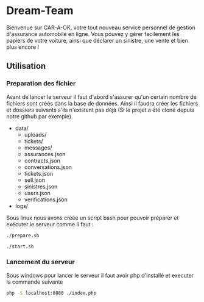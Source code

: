 # Dream-Team

Bienvenue sur CAR-A-OK, votre tout nouveau service personnel de gestion d'assurance automobile en ligne. Vous pouvez y gérer facilement les papiers de votre voiture, ainsi que déclarer un sinistre, une vente et bien plus encore !

## Utilisation

### Preparation des fichier

Avant de lancer le serveur il faut d'abord s'assurer qu'un certain nombre de fichiers sont créés dans la base de données. Ainsi il faudra créer les fichiers et dossiers suivants s'ils n'existent pas déjà (Si le projet a été cloné depuis notre github par exemple).

- data/
  - uploads/
  - tickets/
  - messages/
  - assurances.json
  - contracts.json
  - conversations.json
  - tickets.json
  - sell.json
  - sinistres.json
  - users.json
  - verifications.json
- logs/

Sous linux nous avons créée un script bash pour pouvoir préparer et exécuter le serveur comme il faut :

```bash
./prepare.sh
```

```bash
./start.sh
```

### Lancement du serveur

Sous windows pour lancer le serveur il faut avoir php d'installé et executer la commande suivante

```bash
php -S localhost:8080 ./index.php
```

